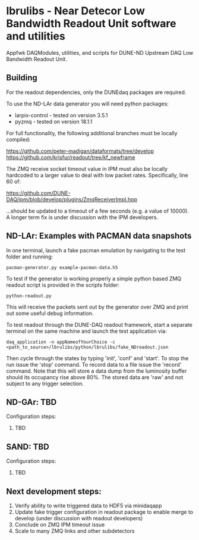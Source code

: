# lbrulibs - Near Detecor Low Bandwidth Readout Unit software and utilities 
Appfwk DAQModules, utilities, and scripts for DUNE-ND Upstream DAQ Low Bandwidth Readout Unit.

## Building

For the readout dependencies, only the DUNEdaq packages are required.

To use the ND-LAr data generator you will need python packages:
- larpix-control - tested on version 3.5.1
- pyzmq - tested on version 18.1.1

For full functionality, the following additional branches must be locally compiled:

https://github.com/peter-madigan/dataformats/tree/develop
https://github.com/krisfur/readout/tree/kf_newframe

The ZMQ receive socket timeout value in IPM must also be locally hardcoded to a larger value to deal with
low packet rates. Specifically, line 60 of:

https://github.com/DUNE-DAQ/ipm/blob/develop/plugins/ZmqReceiverImpl.hpp

...should be updated to a timeout of a few seconds (e.g. a value of 10000). A longer term fix is under
discussion with the IPM developers.

## ND-LAr: Examples with PACMAN data snapshots
In one terminal, launch a fake pacman emulation by navigating to the test folder and running:

    pacman-generator.py example-pacman-data.h5

To test if the generator is working properly a simple python based ZMQ readout script is provided in the scripts folder:

    python-readout.py

This will receive the packets sent out by the generator over ZMQ and print out some useful debug information.

To test readout through the DUNE-DAQ readout framework, start a separate terminal on the same machine and launch the test application via:

    daq_application -n appNameofYourChoice -c <path_to_source>/lbrulibs/python/lbrulibs/fake_NDreadout.json
    
Then cycle through the states by typing 'init', 'conf' and 'start'. To stop the run issue the 'stop' command. To record data to a file
issue the 'record' command. Note that this will store a data dump from the luminosity buffer should its occupancy rise above 80%. The stored
data are 'raw' and not subject to any trigger selection.

## ND-GAr: TBD
Configuration steps:
   1. TBD

## SAND: TBD
Configuration steps:
   1. TBD


## Next development steps:
   1. Verify ability to write triggered data to HDF5 via minidaqapp
   2. Update fake trigger configuration in readout package to enable merge to develop (under discussion with readout developers)
   3. Conclude on ZMQ IPM timeout issue
   4. Scale to many ZMQ links and other subdetectors
